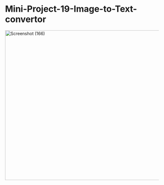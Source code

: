 # Mini-Project-19-Image-to-Text-convertor 
<img width="659" height="491" alt="Screenshot (166)" src="https://github.com/user-attachments/assets/815a0de1-807e-47c9-ae98-b0a7be386d55" />
